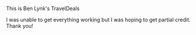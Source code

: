 This is Ben Lynk's TravelDeals

I was unable to get everything working but I was hoping to get partial credit. Thank you!
